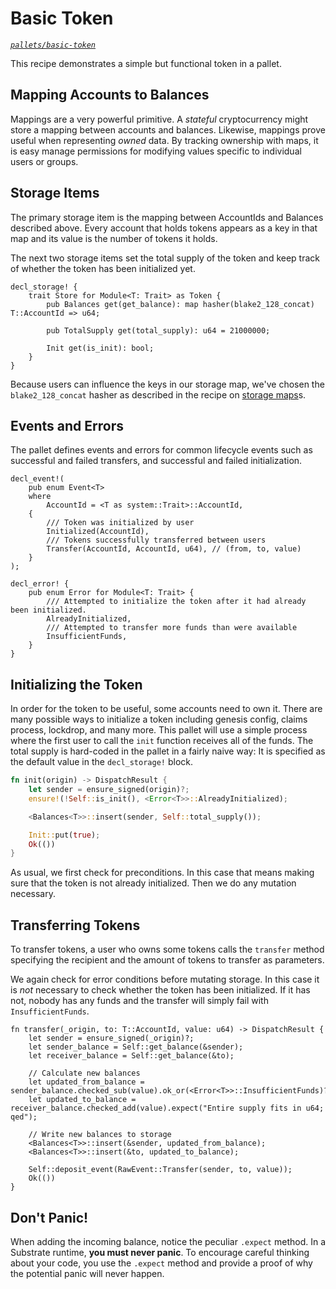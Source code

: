 # Basic Token

<!-- markdown-link-check-disable-next-line -->
_[`pallets/basic-token`](https://github.com/substrate-developer-hub/recipes/tree/master/pallets/basic-token)_

This recipe demonstrates a simple but functional token in a pallet.

## Mapping Accounts to Balances

Mappings are a very powerful primitive. A _stateful_ cryptocurrency might store a mapping between
accounts and balances. Likewise, mappings prove useful when representing _owned_ data. By tracking
ownership with maps, it is easy manage permissions for modifying values specific to individual users
or groups.

## Storage Items

The primary storage item is the mapping between AccountIds and Balances described above. Every
account that holds tokens appears as a key in that map and its value is the number of tokens it
holds.

The next two storage items set the total supply of the token and keep track of whether the token has
been initialized yet.

```rust, ignore
decl_storage! {
	trait Store for Module<T: Trait> as Token {
		pub Balances get(get_balance): map hasher(blake2_128_concat) T::AccountId => u64;

		pub TotalSupply get(total_supply): u64 = 21000000;

		Init get(is_init): bool;
	}
}
```

Because users can influence the keys in our storage map, we've chosen the `blake2_128_concat` hasher
as described in the recipe on [storage maps](storage-api/storage-maps.md)s.

## Events and Errors

The pallet defines events and errors for common lifecycle events such as successful and failed
transfers, and successful and failed initialization.

```rust, ignore
decl_event!(
	pub enum Event<T>
	where
		AccountId = <T as system::Trait>::AccountId,
	{
		/// Token was initialized by user
		Initialized(AccountId),
		/// Tokens successfully transferred between users
		Transfer(AccountId, AccountId, u64), // (from, to, value)
	}
);

decl_error! {
	pub enum Error for Module<T: Trait> {
		/// Attempted to initialize the token after it had already been initialized.
		AlreadyInitialized,
		/// Attempted to transfer more funds than were available
		InsufficientFunds,
	}
}
```

## Initializing the Token

In order for the token to be useful, some accounts need to own it. There are many possible ways to
initialize a token including genesis config, claims process, lockdrop, and many more. This pallet
will use a simple process where the first user to call the `init` function receives all of the
funds. The total supply is hard-coded in the pallet in a fairly naive way: It is specified as the
default value in the `decl_storage!` block.

```rust ignore
fn init(origin) -> DispatchResult {
	let sender = ensure_signed(origin)?;
	ensure!(!Self::is_init(), <Error<T>>::AlreadyInitialized);

	<Balances<T>>::insert(sender, Self::total_supply());

	Init::put(true);
	Ok(())
}
```

As usual, we first check for preconditions. In this case that means making sure that the token is
not already initialized. Then we do any mutation necessary.

## Transferring Tokens

To transfer tokens, a user who owns some tokens calls the `transfer` method specifying the recipient
and the amount of tokens to transfer as parameters.

We again check for error conditions before mutating storage. In this case it is _not_ necessary to
check whether the token has been initialized. If it has not, nobody has any funds and the transfer
will simply fail with `InsufficientFunds`.

```rust, ignore
fn transfer(_origin, to: T::AccountId, value: u64) -> DispatchResult {
	let sender = ensure_signed(_origin)?;
	let sender_balance = Self::get_balance(&sender);
	let receiver_balance = Self::get_balance(&to);

	// Calculate new balances
	let updated_from_balance = sender_balance.checked_sub(value).ok_or(<Error<T>>::InsufficientFunds)?;
	let updated_to_balance = receiver_balance.checked_add(value).expect("Entire supply fits in u64; qed");

	// Write new balances to storage
	<Balances<T>>::insert(&sender, updated_from_balance);
	<Balances<T>>::insert(&to, updated_to_balance);

	Self::deposit_event(RawEvent::Transfer(sender, to, value));
	Ok(())
}
```

## Don't Panic!

When adding the incoming balance, notice the peculiar `.expect` method. In a Substrate runtime,
**you must never panic**. To encourage careful thinking about your code, you use the `.expect`
method and provide a proof of why the potential panic will never happen.
